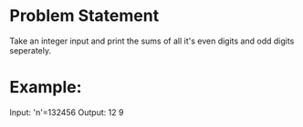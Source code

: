 # Problem Statement

Take an integer input and print the sums of all it's even digits and odd digits seperately.

# Example:

Input: 'n'=132456
Output: 12 9
